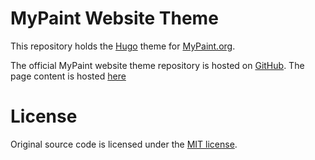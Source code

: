 # MyPaint Website Theme
This repository holds the [Hugo][hugo] theme for [MyPaint.org][mypaint].

The official MyPaint website theme repository is hosted on [GitHub][website-theme].
The page content is hosted [here][website-page]

[mypaint]: https://mypaint.org
[hugo]: https://gohugo.io
[website-theme]: https://github.com/mypaint/website-theme
[website-page]: https://github.com/mypaint/website

# License
Original source code is licensed under the [MIT license][mit].

[mit]: [LICENSE]
